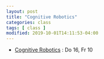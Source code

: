 ```yaml
---
layout: post
title: "Cognitive Robotics"
categories: class
tags: [ class ]
modified: 2019-10-01T14:11:53-04:00
---
```


* [Cognitive Robotics]() : Do 16, Fr 10
